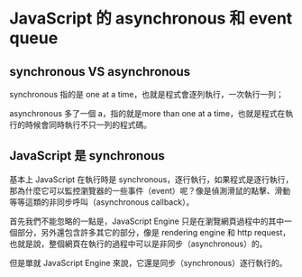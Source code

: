 # JavaScript 的 asynchronous 和 event queue

## synchronous VS asynchronous

synchronous 指的是 one at a time，也就是程式會逐列執行，一次執行一列；

asynchronous 多了一個 a，指的就是more than one at a time，也就是程式在執行的時候會同時執行不只一列的程式碼。

## JavaScript 是 synchronous

基本上 JavaScript 在執行時是 synchronous，逐行執行，如果程式是逐行執行，那為什麼它可以監控瀏覽器的一些事件（event）呢？像是偵測滑鼠的點擊、滑動等等這類的非同步呼叫（asynchronous callback）。

首先我們不能忽略的一點是，JavaScript Engine 只是在瀏覽網頁過程中的其中一個部分，另外還包含許多其它的部分，像是 rendering engine 和 http request，也就是說，整個網頁在執行的過程中可以是非同步（asynchronous）的。

但是單就 JavaScript Engine 來說，它還是同步（synchronous）逐行執行的。

